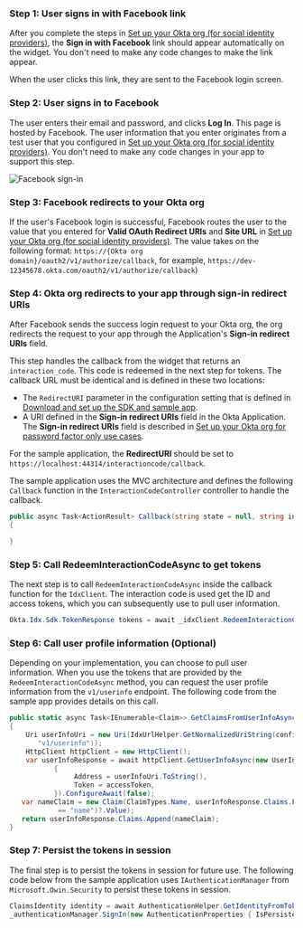 
###  Step 1: User signs in with Facebook link

After you complete the steps in [Set up your Okta org (for social identity providers)](/docs/guides/oie-embedded-widget-use-cases/aspnet/oie-embedded-widget-use-case-sign-in-soc-idp/#step-2-set-up-your-okta-org-for-social-identity-providers), the **Sign in with Facebook** link should appear automatically on the widget. You don't need to make any code changes to make the link appear.

When the user clicks this link, they are sent to the Facebook login screen.

### Step 2: User signs in to Facebook

The user enters their email and password, and clicks **Log In**. This page is hosted by Facebook. The user information that you enter originates from a test user that you configured in [Set up your Okta org (for social identity providers)](/docs/guides/oie-embedded-common-org-setup/aspnet/main/#set-up-your-okta-org-for-social-identity-providers). You don't need to make any code changes in your app to support this step.

<div class="common-image-format">

![Facebook sign-in](/img/oie-embedded-sdk/oie-embedded-sdk-use-case-social-sign-in-fb-login.png
 "Facebook sign-in")

</div>

### Step 3: Facebook redirects to your Okta org
If the user's Facebook login is successful, Facebook routes the user to the value that you entered for **Valid OAuth Redirect URIs** and **Site URL** in [Set up your Okta org (for social identity providers)](/docs/guides/oie-embedded-common-org-setup/aspnet/main/#set-up-your-okta-org-for-social-identity-providers). The value takes on the following format: `https://{Okta org domain}/oauth2/v1/authorize/callback`, for example, `https://dev-12345678.okta.com/oauth2/v1/authorize/callback`)

### Step 4: Okta org redirects to your app through sign-in redirect URIs

After Facebook sends the success login request to your Okta org, the org redirects the request to your app through the Application's **Sign-in redirect URIs** field.

This step handles the callback from the widget that returns an `interaction_code`. This code is redeemed in the next step for tokens. The callback URL must be identical and is defined in these two locations:

* The `RedirectURI` parameter in the configuration setting that is defined in [Download and set up the SDK and sample app](/docs/guides/oie-embedded-common-download-setup-app/aspnet/main/).
* A URI defined in the **Sign-in redirect URIs** field in the Okta Application. The **Sign-in redirect URIs** field is described in [Set up your Okta org for password factor only use cases](/docs/guides/oie-embedded-common-org-setup/aspnet/main/#set-up-your-okta-org-for-password-factor-only-use-cases).

For the sample application, the **RedirectURI** should be set to `https://localhost:44314/interactioncode/callback`.

The sample application uses the MVC architecture and defines the following `Callback` function in the `InteractionCodeController` controller to handle the callback.

```csharp
public async Task<ActionResult> Callback(string state = null, string interaction_code = null, string error = null, string error_description = null)
{

}
```

### Step 5: Call RedeemInteractionCodeAsync to get tokens

The next step is to call `RedeemInteractionCodeAsync` inside the callback function for the `IdxClient`. The interaction code is used get the ID and access tokens, which you can subsequently use to pull user information.

```csharp
Okta.Idx.Sdk.TokenResponse tokens = await _idxClient.RedeemInteractionCodeAsync(idxContext, interaction_code);
```

### Step 6: Call user profile information (Optional)

Depending on your implementation, you can choose to pull user information. When you use the tokens that are provided by the `RedeemInteractionCodeAsync` method, you can request the user profile information from the `v1/userinfo` endpoint.
The following code from the sample app provides details on this call.

```csharp
public static async Task<IEnumerable<Claim>> GetClaimsFromUserInfoAsync(IdxConfiguration configuration, string accessToken)
{
    Uri userInfoUri = new Uri(IdxUrlHelper.GetNormalizedUriString(configuration.Issuer,
       "v1/userinfo"));
    HttpClient httpClient = new HttpClient();
    var userInfoResponse = await httpClient.GetUserInfoAsync(new UserInfoRequest
           {
                Address = userInfoUri.ToString(),
                Token = accessToken,
           }).ConfigureAwait(false);
   var nameClaim = new Claim(ClaimTypes.Name, userInfoResponse.Claims.FirstOrDefault(x => x.Type
            == "name")?.Value);
   return userInfoResponse.Claims.Append(nameClaim);
}
```

### Step 7: Persist the tokens in session

The final step is to persist the tokens in session for future use. The following code below from the sample application uses
`IAuthenticationManager` from `Microsoft.Owin.Security` to persist these tokens in session.

```csharp
ClaimsIdentity identity = await AuthenticationHelper.GetIdentityFromTokenResponseAsync(_idxClient.Configuration, tokens);
_authenticationManager.SignIn(new AuthenticationProperties { IsPersistent = false }, identity);
```
